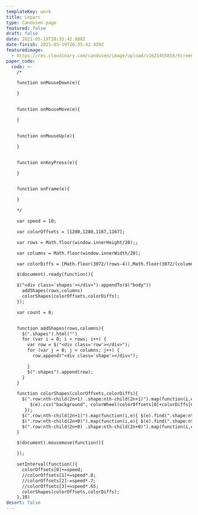 ```yaml
---
templateKey: work
title: Leparc
type: Candusen page
featured: false
draft: false
date: 2021-05-19T20:35:42.888Z
date-finish: 2021-05-19T20:35:42.959Z
featuredimage:
  - https://res.cloudinary.com/candusen/image/upload/v1621455816/Screen_Shot_2021-05-19_at_4.23.16_PM_urq1sz.png
paper_code:
  code: >-
    /*

    function onMouseDown(e){

    }


    function onMouseMove(e){

    }


    function onMouseUp(e){

    }


    function onKeyPress(e){

    }


    function onFrame(e){

    }

    */

    var speed = 10;

    var colorOffsets = [1280,1280,1167,1167];

    var rows = Math.floor(window.innerHeight/20);;

    var columns = Math.floor(window.innerWidth/20);

    var colorDiffs = [Math.floor(3072/(rows-4)),Math.floor(3072/(columns-4)),Math.floor(3072/(rows-4)),Math.floor(3072/(columns-4))];

    $(document).ready(function(){

    $("<div class='shapes'></div>").appendTo($("body"))
      addShapes(rows,columns)
      colorShapes(colorOffsets,colorDiffs);
    });

    var count = 0;


    function addShapes(rows,columns){
      $(".shapes").html("")
      for (var i = 0; i < rows; i++) {
        var row = $("<div class='row'></div>");
        for (var j = 0; j < columns; j++) {
          row.append("<div class='shape'></div>");

        }
        $(".shapes").append(row);
      }
    }

    function colorShapes(colorOffsets,colorDiffs){
      $(".row:nth-child(2n+1) .shape:nth-child(2n+1)").map(function(i,e){
         $(e).css("background", colorWheel(colorOffsets[0]+colorDiffs[0]*(i%(columns/2))))
       });
      $(".row:nth-child(2n+1)").map(function(i,e){ $(e).find(".shape:nth-child(2n+0)").css("background", colorWheel(colorOffsets[1]-colorDiffs[1]*(i%(rows/2))))});
      $(".row:nth-child(2n+0)").map(function(i,e){ $(e).find(".shape:nth-child(2n+1)").css("background", colorWheel(colorOffsets[2]-colorDiffs[2]*(i%(rows/2))))});
      $(".row:nth-child(2n+0) .shape:nth-child(2n+0)").map(function(i,e){ $(e).css("background", colorWheel(colorOffsets[3]+colorDiffs[3]*(i%(columns/2))))});
    }

    $(document).mousemove(function(){

    });

    setInterval(function(){
      colorOffsets[0]+=speed;
      //colorOffsets[1]+=speed*.8;
      //colorOffsets[2]-=speed*.7;
      //colorOffsets[3]+=speed*.65;
      colorShapes(colorOffsets,colorDiffs);
    },10)
desort: false
---
```

